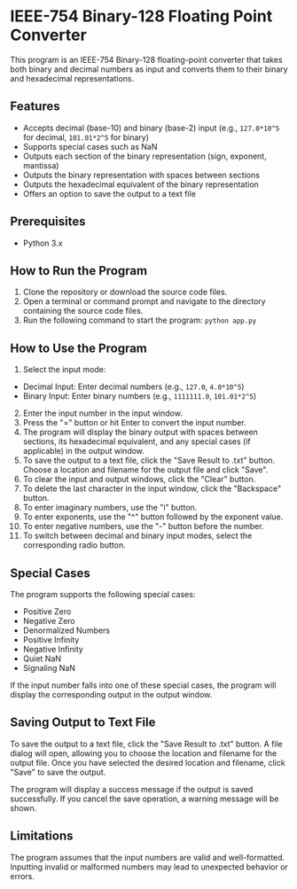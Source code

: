 # IEEE-754 Binary-128 Floating Point Converter

This program is an IEEE-754 Binary-128 floating-point converter that takes both binary and decimal numbers as input and converts them to their binary and hexadecimal representations.

## Features

- Accepts decimal (base-10) and binary (base-2) input (e.g., `127.0*10^5` for decimal, `101.01*2^5` for binary)
- Supports special cases such as NaN
- Outputs each section of the binary representation (sign, exponent, mantissa)
- Outputs the binary representation with spaces between sections
- Outputs the hexadecimal equivalent of the binary representation
- Offers an option to save the output to a text file

## Prerequisites

- Python 3.x

## How to Run the Program

1. Clone the repository or download the source code files.
2. Open a terminal or command prompt and navigate to the directory containing the source code files.
3. Run the following command to start the program: `python app.py`

## How to Use the Program

1. Select the input mode:
- Decimal Input: Enter decimal numbers (e.g., `127.0`, `4.0*10^5`)
- Binary Input: Enter binary numbers (e.g., `1111111.0`, `101.01*2^5`)
2. Enter the input number in the input window.
3. Press the "=" button or hit Enter to convert the input number.
4. The program will display the binary output with spaces between sections, its hexadecimal equivalent, and any special cases (if applicable) in the output window.
5. To save the output to a text file, click the "Save Result to .txt" button. Choose a location and filename for the output file and click "Save".
6. To clear the input and output windows, click the "Clear" button.
7. To delete the last character in the input window, click the "Backspace" button.
8. To enter imaginary numbers, use the "i" button.
9. To enter exponents, use the "^" button followed by the exponent value.
10. To enter negative numbers, use the "-" button before the number.
11. To switch between decimal and binary input modes, select the corresponding radio button.

## Special Cases

The program supports the following special cases:

- Positive Zero
- Negative Zero
- Denormalized Numbers
- Positive Infinity
- Negative Infinity
- Quiet NaN
- Signaling NaN

If the input number falls into one of these special cases, the program will display the corresponding output in the output window.

## Saving Output to Text File

To save the output to a text file, click the "Save Result to .txt" button. A file dialog will open, allowing you to choose the location and filename for the output file. Once you have selected the desired location and filename, click "Save" to save the output.

The program will display a success message if the output is saved successfully. If you cancel the save operation, a warning message will be shown.

## Limitations

The program assumes that the input numbers are valid and well-formatted. Inputting invalid or malformed numbers may lead to unexpected behavior or errors.
